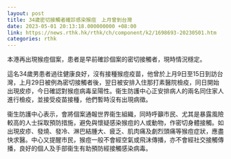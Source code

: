 ```yaml
---
layout: post
title: 34歲密切接觸者確診感染猴痘　上月曾到台灣
date: 2023-05-01 20:13:18.000000000 +08:00
link: https://news.rthk.hk/rthk/ch/component/k2/1698693-20230501.htm
categories: rthk
---
```


本港再出現猴痘個案，患者是早前確診個案的密切接觸者，現時情況穩定。

這名34歲男患者過往健康良好，沒有接種猴痘疫苗，他曾於上月9日至15日到訪台灣，上月29日被例為密切接觸者後，翌日被安排入住那打素醫院檢疫，同日開始出現皮疹，今日確認對猴痘病毒呈陽性。衞生防護中心正安排病人的兩名同住家人進行檢疫，並接受疫苗接種，他們暫時沒有出現病徵。

衞生防護中心表示，會將個案通報世界衞生組織，同時呼籲市民、尤其是暴露風險較高的人士採取預防措施，避免與懷疑感染猴痘的人或動物，作密切身體接觸。如出現皮疹、發燒、發冷、淋巴結腫大、疲乏、肌肉痛及劇烈頭痛等猴痘症狀，應盡快求醫。中心又提醒市民，猴痘一般不會經空氣或飛沫傳播，亦不會經社交接觸傳播，良好的個人及手部衞生有助預防經接觸感染病毒。
